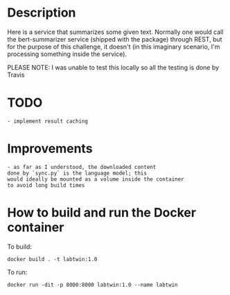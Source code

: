# Description

Here is a service that summarizes some given text. Normally one
would call the bert-summarizer service (shipped with the package)
through REST, but for the purpose of this challenge, it doesn't 
(in this imaginary scenario, I'm processing something inside the
service).

PLEASE NOTE: I was unable to test this locally so all the testing is
done by Travis

# TODO
	- implement result caching

# Improvements

	- as far as I understood, the downloaded content
	done by `sync.py` is the language model; this
	would ideally be mounted as a volume inside the container
	to avoid long build times

# How to build and run the Docker container

To build:

```
docker build . -t labtwin:1.0
```

To run:

```
docker run -dit -p 8000:8000 labtwin:1.0 --name labtwin
```
